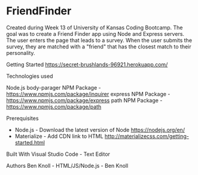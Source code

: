 # FriendFinder
Created during Week 13 of University of Kansas Coding Bootcamp. The goal was to create a Friend Finder app using Node and Express servers. The user enters the page that leads to a survey. When the user submits the survey, they are matched with a "friend" that has the closest match to their personality.

Getting Started
https://secret-brushlands-96921.herokuapp.com/


Technologies used

Node.js
body-parager NPM Package - https://www.npmjs.com/package/inquirer
express NPM Package - https://www.npmjs.com/package/express
path NPM Package - https://www.npmjs.com/package/path

Prerequisites
- Node.js - Download the latest version of Node https://nodejs.org/en/
- Materialize - Add CDN link to HTML http://materializecss.com/getting-started.html

Built With
Visual Studio Code - Text Editor

Authors
Ben Knoll - HTML/JS/Node.js - Ben Knoll

